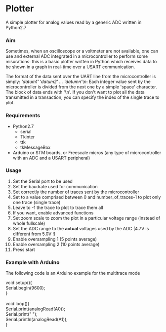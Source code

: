 # Plotter
A simple plotter for analog values read by a generic ADC written in Python2.7

### Aim
Sometimes, when an oscilloscope or a voltmeter are not available, one can use and external ADC integrated in a microcontroller to perform some misurations: this is a basic plotter written in Python which receives data to be shown in a graph in real-time over a USART communication. 

The format of the data sent over the UART line from the microcontroller is simply: *'datum1' 'datum2' ... 'datumn'\n*: Each integer value sent by the microcontroller is divided from the next one by a simple 'space' character. The block of data ends with '\n'. If you don't want to plot all the data transmitted in a transaction, you can specify the index of the single trace to plot.

### Requirements
  * Python2.7
     * serial
     * Tkinter
     * ttk
     * tkMessageBox
  * Arduino or STM boards, or Freescale micros (any type of microcontroller with an ADC and a USART peripheral)

### Usage
 1) Set the Serial port to be used
 2) Set the baudrate used for communication
 3) Set correctly the number of traces sent by the microcontroller
 4) Set to a value comprised between 0 and number_of_traces-1 to plot only one trace (single trace)
 5) Leave to -1 the trace to plot to trace them all
 6) If you want, enable advanced functions
 7) Set zoom scale to zoom the plot in a particular voltage range (instead of whole fullscale)
 8) Set the ADC range to the **actual** voltages used by the ADC (4.7V is different from 5.0V !)
 9) Enable oversampling 1 (5 points average)
 10) Enable oversampling 2 (10 points average)
 11) Press start

### Example with Arduino
The following code is an Arduino example for the multitrace mode


void setup(){\
  Serial.begin(9600);\
}\
\
void loop(){\
 Serial.print(analogRead(A0));\
 Serial.print(" "); \
 Serial.println(analogRead(A1));\
}
